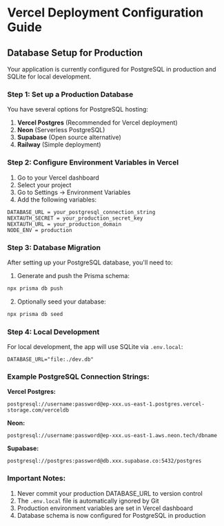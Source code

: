 # Vercel Deployment Configuration Guide

## Database Setup for Production

Your application is currently configured for PostgreSQL in production and SQLite for local development.

### Step 1: Set up a Production Database

You have several options for PostgreSQL hosting:

1. **Vercel Postgres** (Recommended for Vercel deployment)
2. **Neon** (Serverless PostgreSQL)
3. **Supabase** (Open source alternative)
4. **Railway** (Simple deployment)

### Step 2: Configure Environment Variables in Vercel

1. Go to your Vercel dashboard
2. Select your project
3. Go to Settings → Environment Variables
4. Add the following variables:

```
DATABASE_URL = your_postgresql_connection_string
NEXTAUTH_SECRET = your_production_secret_key
NEXTAUTH_URL = your_production_domain
NODE_ENV = production
```

### Step 3: Database Migration

After setting up your PostgreSQL database, you'll need to:

1. Generate and push the Prisma schema:

```bash
npx prisma db push
```

2. Optionally seed your database:

```bash
npx prisma db seed
```

### Step 4: Local Development

For local development, the app will use SQLite via `.env.local`:

```
DATABASE_URL="file:./dev.db"
```

### Example PostgreSQL Connection Strings:

**Vercel Postgres:**

```
postgresql://username:password@ep-xxx.us-east-1.postgres.vercel-storage.com/verceldb
```

**Neon:**

```
postgresql://username:password@ep-xxx.us-east-1.aws.neon.tech/dbname
```

**Supabase:**

```
postgresql://postgres:password@db.xxx.supabase.co:5432/postgres
```

### Important Notes:

1. Never commit your production DATABASE_URL to version control
2. The `.env.local` file is automatically ignored by Git
3. Production environment variables are set in Vercel dashboard
4. Database schema is now configured for PostgreSQL in production
